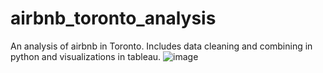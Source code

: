 # airbnb_toronto_analysis
 An analysis of airbnb in Toronto. Includes data cleaning and combining in python and visualizations in tableau.
![image](https://github.com/jack-li-2000/airbnb_toronto_analysis/assets/59067741/e9177f88-af6a-41c7-bcc8-2581b181d13f)
